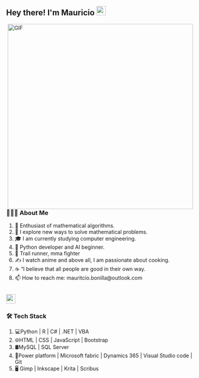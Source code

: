 <h2> Hey there! I'm Mauricio <img src="https://github.com/souvikguria98/souvikguria98/blob/master/Hi.gif" width="25"></h2>
<img align="right" alt="GIF" src="https://github.com/user-attachments/assets/643d5cb3-18d6-4d71-a6ff-d33a36ceee15" width="500"/>

<h3> 👨🏻‍💻 About Me </h3>
<ol type="c">
    <li>🔭 Enthusiast of mathematical algorithms.</li>
    <li>🤔 I explore new ways to solve mathematical problems.</li>
    <li>🎓 I am currently studying computer engineering.</li>
    <li>💼 Python developer and AI beginner.</li>
    <li>🌱 Trail runner, mma fighter </li>
    <li>✍️ I watch anime and above all, I am passionate about cooking.</li>
    <li>☕ “I believe that all people are good in their own way.</li>
    <li>📫 How to reach me: mauritcio.bonilla@outlook.com</li>
  
</ol>
<h2> <img src="https://github.com/souvikguria98/souvikguria98/blob/master/Hi.gif" width="25"></h2>

<h3>🛠 Tech Stack</h3>
<ol type="c">
    <li> 💻Python | R | C# | .NET | VBA </li>
    <li> 🌐HTML | CSS | JavaScript | Bootstrap</li>
    <li> 🛢MySQL | SQL Server</li>
    <li> 🔧Power platform | Microsoft fabric | Dynamics 365 | Visual Studio code | Git</li>
    <li> 🖥 Gimp | Inkscape | Krita | Scribus </li>
 </ol>

